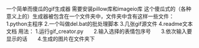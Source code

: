 一个简单而傻瓜的gif生成器
需要安装pillow库和imageio库
这个傻瓜式的（各种意义上的）生成器被包含在一个文件夹中，文件夹中含有这样一些文件：
1.python主程序
2.一个叫做del.bat的批处理脚本
3.几张gif源文件
4.readme文本文档
用法：  1.运行gif_creator.py
       2.输入选择的表情包序号
       3.依次输入要显示的话
       4.生成的图片在文件夹下
